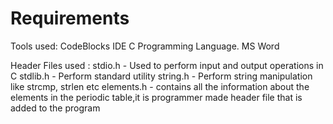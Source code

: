 # Requirements

Tools used:
 CodeBlocks IDE 
 C Programming Language.
 MS Word

Header Files used :
 stdio.h -  Used to perform input and output operations in C
 stdlib.h -  Perform standard utility 
 string.h - Perform string manipulation like strcmp, strlen etc
 elements.h - contains all the information about the elements in the periodic table,it is programmer made header file that is added to the program

